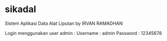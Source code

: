 # sikadal
Sistem Aplikasi Data Alat Liputan
by IRVAN RAMADHAN

Login menggunakan user admin :
Username : admin
Password : 12345678
